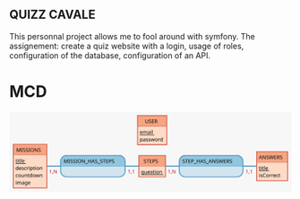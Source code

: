 ## QUIZZ CAVALE

This personnal project allows me to fool around with symfony. The assignement: create a quiz website with a login, usage of roles, configuration of the database, configuration of an API. 

# MCD  

![Mocodo MCD](public/assets/images/Missions.svg)
